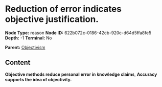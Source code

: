 # Reduction of error indicates objective justification.

**Node Type:** reason
**Node ID:** 622b072c-0186-42cb-920c-d64d5ffa8fe5
**Depth:** -1
**Terminal:** No

**Parent:** [Objectivism](objectivism.md)

## Content

**Objective methods reduce personal error in knowledge claims**, **Accuracy supports the idea of objectivity.**
